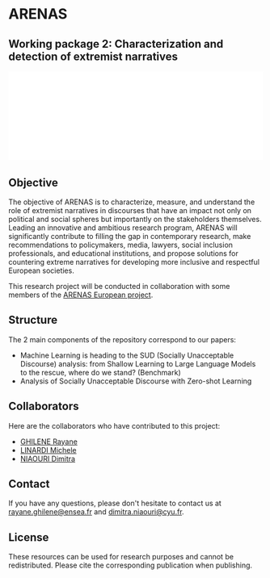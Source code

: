 # ARENAS 
## Working package 2: Characterization and detection of extremist narratives
![My Project](https://github.com/rayaneghilene/ARENAS/blob/main/DSML_Research_Project/Images/Arenas-final-GIF.gif)


## Objective
The objective of ARENAS is to characterize, measure, and understand the role of extremist narratives in discourses that have an impact not only on political and social spheres but importantly on the stakeholders themselves.  Leading an innovative and ambitious research program, ARENAS will significantly contribute to filling the gap in contemporary research, make recommendations to policymakers, media, lawyers, social inclusion professionals, and educational institutions, and propose solutions for countering extreme narratives for developing more inclusive and respectful European societies.

This research project will be conducted in collaboration with some members
of the  [ARENAS European project](https://arenasproject.eu/).

## Structure
The 2 main components of the repository correspond to our papers:
- Machine Learning is heading to the SUD (Socially Unacceptable Discourse) analysis: from Shallow Learning to Large Language Models to the rescue, where do we stand? (Benchmark)
- Analysis of Socially Unacceptable Discourse with Zero-shot Learning

## Collaborators

Here are the collaborators who have contributed to this project:

- [GHILENE Rayane](https://github.com/rayaneghilene)
- [LINARDI Michele](https://github.com/mlinardiCYU)
- [NIAOURI Dimitra](https://github.com/diniaouri)

## Contact
If you have any questions, please don't hesitate to contact us at rayane.ghilene@ensea.fr and dimitra.niaouri@cyu.fr.

## License
These resources can be used for research purposes and cannot be redistributed. Please cite the corresponding publication when publishing.
